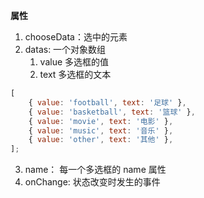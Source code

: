 **属性**

1. chooseData：选中的元素
2. datas: 一个对象数组
    1. value 多选框的值
    2. text 多选框的文本

```js
[
    { value: 'football', text: '足球' },
    { value: 'basketball', text: '篮球' },
    { value: 'movie', text: '电影' },
    { value: 'music', text: '音乐' },
    { value: 'other', text: '其他' },
];
```

3. name： 每一个多选框的 name 属性
4. onChange: 状态改变时发生的事件
